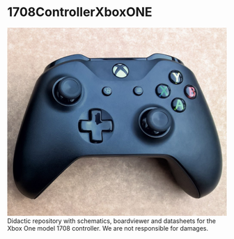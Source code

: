 # 1708ControllerXboxONE
![1708](https://raw.githubusercontent.com/davipucodigo/1708ControllerXboxONE/refs/heads/main/Xbox_One_controller_model_1708.jpg)
Didactic repository with schematics, boardviewer and datasheets for the Xbox One model 1708 controller. We are not responsible for damages.
